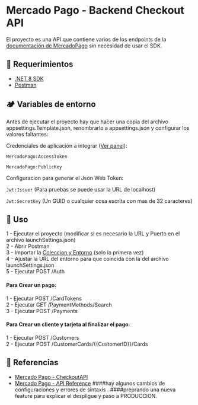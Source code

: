 
# Mercado Pago - Backend Checkout API

El proyecto es una API que contiene varios de los endpoints de la [documentación de MercadoPago](https://www.mercadopago.com.ar/developers/es/reference) sin necesidad de usar el SDK.

## 🔦 Requerimientos

- [.NET 8 SDK](https://dotnet.microsoft.com/es-es/download/dotnet/8.0)
- [Postman](https://www.postman.com/)
    

## 🏕️ Variables de entorno

Antes de ejecutar el proyecto hay que hacer una copia del archivo appsettings.Template.json, renombrarlo a appsettings.json y configurar los valores faltantes:

Credenciales de aplicación a integrar ([Ver panel](https://www.mercadopago.com.ar/developers/panel/app)): 

`MercadoPago:AccessToken`

`MercadoPago:PublicKey`

Configuracion para generar el Json Web Token:

`Jwt:Issuer` (Para pruebas se puede usar la URL de localhost)

`Jwt:SecretKey` (Un GUID o cualquier cosa escrita con mas de 32 caracteres)


## 🔌 Uso

1 - Ejecutar el proyecto (modificar si es necesario la URL y Puerto en el archivo launchSettings.json)
\
2 - Abrir Postman 
\
3 - Importar la [Coleccion y Entorno](MercadoPago/MercadoPago.CheckoutAPI/Postman)  (solo la primera vez)
\
4 - Ajustar la URL del entorno para que coincida con la del archivo launchSettings.json
\
5 - Ejecutar POST /Auth

#### Para Crear un pago:
1 - Ejecutar POST /CardTokens
\
2 - Ejecutar GET /PaymentMethods/Search
\
3 - Ejecutar POST /Payments

#### Para Crear un cliente y tarjeta al finalizar el pago:
1 - Ejecutar POST /Customers
\
2 - Ejecutar POST /CustomerCards/{{CustomerID}}/Cards

## 📄 Referencias
- [Mercado Pago - CheckoutAPI](https://www.mercadopago.com.ar/developers/es/docs/checkout-api/landing)
- [Mercado Pago - API Reference](https://www.mercadopago.com.ar/developers/es/reference)
####hay algunos cambios de configuraciones y errores de sintaxis .
####preprando una nueva feature para explicar el despligue y paso a PRODUCCION.
